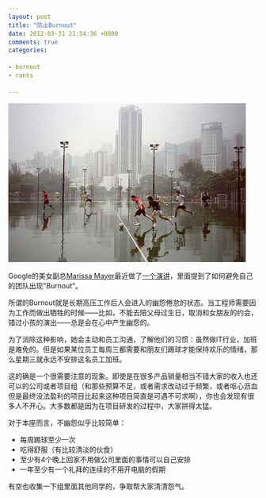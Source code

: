 ```yaml
---
layout: post
title: "防止Burnout"
date: 2012-03-31 21:54:36 +0800
comments: true
categories: 

- burnout
- rants

---
```


![take a break](/downloads/images/2012_03/take_a_break.jpg "Don't touch me...")


Google的美女副总[Marissa Mayer](https://plus.google.com/118207880179234484610/posts)最近做了[一个演讲](https://www.youtube.com/watch?v=EHhvIsfsSew)，里面提到了如何避免自己的团队出现"Burnout"。

所谓的Burnout就是长期高压工作后人会进入的幽怨倦怠的状态。当工程师需要因为工作而做出牺牲的时候——比如，不能去陪父母过生日，取消和女朋友的约会，错过小孩的演出——总是会在心中产生幽怨的。

为了消除这种影响，她会主动和员工沟通，了解他们的习惯：虽然做IT行业，加班是难免的。但是如果某位员工每周三都需要和朋友们踢球才能保持欢乐的情绪，那么星期三就永远不安排这名员工加班。

这的确是一个很需要注意的现象。即使是在很多产品销量相当不错大家的收入也还可以的公司或者项目组（和那些预算不足，或者需求改动过于频繁，或者呕心沥血但是最终没法盈利的项目比起来这种项目简直是可遇不可求啊），你也会发现有很多人不开心。大多数都是因为在项目研发的过程中，大家拼得太猛。

对于本座而言，不幽怨似乎比较简单：

*   每周踢球至少一次
*   吃得舒服（有比较清淡的伙食）
*   至少有4个晚上回家不用做公司里面的事情可以自己安排
*   一年至少有一个礼拜的连续的不用开电脑的假期

有空也收集一下组里面其他同学的，争取帮大家清清怨气。



